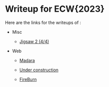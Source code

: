 # Writeup for ECW{2023}

Here are the links for the writeups of :

- Misc

    - [Jigsaw 2 (4/4)](jigsaw2/)

- Web

    - [Madara](madara/)

    - [Under construction](under_construction/)

    - [FireBurn](fireburn/)